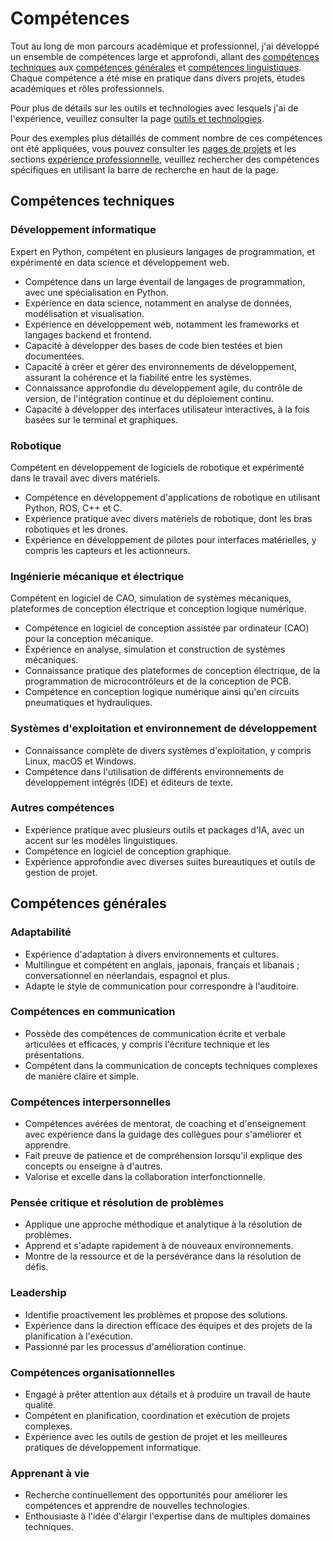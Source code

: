# Compétences
Tout au long de mon parcours académique et professionnel, j'ai développé un ensemble de compétences large et approfondi,
allant des [compétences techniques](#compétences-techniques) aux [compétences générales](#compétences-generales) et [compétences linguistiques](../languages.md).
Chaque compétence a été mise en pratique dans divers projets, études académiques et rôles professionnels.

Pour plus de détails sur les outils et technologies avec lesquels j'ai de l'expérience, veuillez consulter la page [outils et technologies](tools.md).

Pour des exemples plus détaillés de comment nombre de ces compétences ont été appliquées,
vous pouvez consulter les [pages de projets](../projects/index.md) et les sections [expérience professionnelle](../work/index.md),
veuillez rechercher des compétences spécifiques en utilisant la barre de recherche en haut de la page.

## Compétences techniques
### Développement informatique
Expert en Python, compétent en plusieurs langages de programmation, et expérimenté en data science et développement web.

- Compétence dans un large éventail de langages de programmation, avec une spécialisation en Python.
- Expérience en data science, notamment en analyse de données, modélisation et visualisation.
- Expérience en développement web, notamment les frameworks et langages backend et frontend.
- Capacité à développer des bases de code bien testées et bien documentées.
- Capacité à créer et gérer des environnements de développement, assurant la cohérence et la fiabilité entre les systèmes.
- Connaissance approfondie du développement agile, du contrôle de version, de l'intégration continue et du déploiement continu.
- Capacité à développer des interfaces utilisateur interactives, à la fois basées sur le terminal et graphiques.

### Robotique

Compétent en développement de logiciels de robotique et expérimenté dans le travail avec divers matériels.

- Compétence en développement d'applications de robotique en utilisant Python, ROS, C++ et C.
- Expérience pratique avec divers matériels de robotique, dont les bras robotiques et les drones.
- Expérience en développement de pilotes pour interfaces matérielles, y compris les capteurs et les actionneurs.

### Ingénierie mécanique et électrique

Compétent en logiciel de CAO, simulation de systèmes mécaniques, plateformes de conception électrique et conception logique numérique.

- Compétence en logiciel de conception assistée par ordinateur (CAO) pour la conception mécanique.
- Expérience en analyse, simulation et construction de systèmes mécaniques.
- Connaissance pratique des plateformes de conception électrique, de la programmation de microcontrôleurs et de la conception de PCB.
- Compétence en conception logique numérique ainsi qu'en circuits pneumatiques et hydrauliques.

### Systèmes d'exploitation et environnement de développement
- Connaissance complète de divers systèmes d'exploitation, y compris Linux, macOS et Windows.
- Compétence dans l'utilisation de différents environnements de développement intégrés (IDE) et éditeurs de texte.

### Autres compétences
- Expérience pratique avec plusieurs outils et packages d'IA, avec un accent sur les modèles linguistiques.
- Compétence en logiciel de conception graphique.
- Expérience approfondie avec diverses suites bureautiques et outils de gestion de projet.

## Compétences générales
### Adaptabilité

- Expérience d'adaptation à divers environnements et cultures.
- Multilingue et compétent en anglais, japonais, français et libanais ; conversationnel en néerlandais, espagnol et plus.
- Adapte le style de communication pour correspondre à l'auditoire.

### Compétences en communication

- Possède des compétences de communication écrite et verbale articulées et efficaces, y compris l'écriture technique et les présentations.
- Compétent dans la communication de concepts techniques complexes de manière claire et simple.

### Compétences interpersonnelles

- Compétences avérées de mentorat, de coaching et d'enseignement avec expérience dans la guidage des collègues pour s'améliorer et apprendre.
- Fait preuve de patience et de compréhension lorsqu'il explique des concepts ou enseigne à d'autres.
- Valorise et excelle dans la collaboration interfonctionnelle.

### Pensée critique et résolution de problèmes

- Applique une approche méthodique et analytique à la résolution de problèmes.
- Apprend et s'adapte rapidement à de nouveaux environnements.
- Montre de la ressource et de la persévérance dans la résolution de défis.

### Leadership

- Identifie proactivement les problèmes et propose des solutions.
- Expérience dans la direction efficace des équipes et des projets de la planification à l'exécution.
- Passionné par les processus d'amélioration continue.

### Compétences organisationnelles

- Engagé à prêter attention aux détails et à produire un travail de haute qualité.
- Compétent en planification, coordination et exécution de projets complexes.
- Expérience avec les outils de gestion de projet et les meilleures pratiques de développement informatique.

### Apprenant à vie

- Recherche continuellement des opportunités pour améliorer les compétences et apprendre de nouvelles technologies.
- Enthousiaste à l'idée d'élargir l'expertise dans de multiples domaines techniques.
